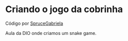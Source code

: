 # Criando o jogo da cobrinha

Código por [SpruceGabriela](https://github.com/SpruceGabriela)

Aula da DIO onde criamos um snake game.

